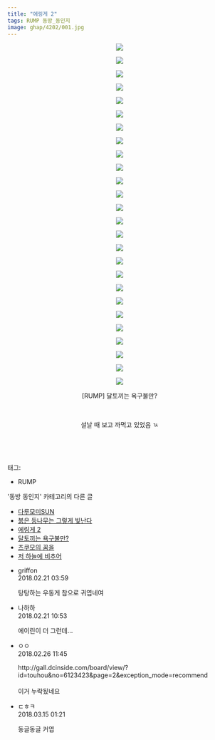 ```yaml
---
title: "에링게 2"
tags: RUMP 동방_동인지
image: ghap/4202/001.jpg
---
```

<div class="article">
<p style="text-align: center; clear: none; float: none;"><img src="{{ site.nasurl }}/ghap/4202/001.jpg"/></p>
<p style="text-align: center; clear: none; float: none;"><img src="{{ site.nasurl }}/ghap/4202/002.jpg"/></p>
<p style="text-align: center; clear: none; float: none;"><img src="{{ site.nasurl }}/ghap/4202/003.jpg"/></p>
<p style="text-align: center; clear: none; float: none;"><img src="{{ site.nasurl }}/ghap/4202/004.jpg"/></p>
<p style="text-align: center; clear: none; float: none;"><img src="{{ site.nasurl }}/ghap/4202/005.jpg"/></p>
<p style="text-align: center; clear: none; float: none;"><img src="{{ site.nasurl }}/ghap/4202/006.jpg"/></p>
<p style="text-align: center; clear: none; float: none;"><img src="{{ site.nasurl }}/ghap/4202/007.jpg"/></p>
<p style="text-align: center; clear: none; float: none;"><img src="{{ site.nasurl }}/ghap/4202/008.jpg"/></p>
<p style="text-align: center; clear: none; float: none;"><img src="{{ site.nasurl }}/ghap/4202/009.jpg"/></p>
<p style="text-align: center; clear: none; float: none;"><img src="{{ site.nasurl }}/ghap/4202/010.jpg"/></p>
<p style="text-align: center; clear: none; float: none;"><img src="{{ site.nasurl }}/ghap/4202/011.jpg"/></p>
<p style="text-align: center; clear: none; float: none;"><img src="{{ site.nasurl }}/ghap/4202/012.jpg"/></p>
<p style="text-align: center; clear: none; float: none;"><img src="{{ site.nasurl }}/ghap/4202/013.jpg"/></p>
<p style="text-align: center; clear: none; float: none;"><img src="{{ site.nasurl }}/ghap/4202/014.jpg"/></p>
<p style="text-align: center; clear: none; float: none;"><img src="{{ site.nasurl }}/ghap/4202/015.jpg"/></p>
<p style="text-align: center; clear: none; float: none;"><img src="{{ site.nasurl }}/ghap/4202/016.jpg"/></p>
<p style="text-align: center; clear: none; float: none;"><img src="{{ site.nasurl }}/ghap/4202/017.jpg"/></p>
<p style="text-align: center; clear: none; float: none;"><img src="{{ site.nasurl }}/ghap/4202/018.jpg"/></p>
<p style="text-align: center; clear: none; float: none;"><img src="{{ site.nasurl }}/ghap/4202/019.jpg"/></p>
<p style="text-align: center; clear: none; float: none;"><img src="{{ site.nasurl }}/ghap/4202/020.jpg"/></p>
<p style="text-align: center; clear: none; float: none;"><img src="{{ site.nasurl }}/ghap/4202/021.jpg"/></p>
<p style="text-align: center; clear: none; float: none;"><img src="{{ site.nasurl }}/ghap/4202/022.jpg"/></p>
<p style="text-align: center; clear: none; float: none;"><img src="{{ site.nasurl }}/ghap/4202/023.jpg"/></p>
<p style="text-align: center; clear: none; float: none;"><img src="{{ site.nasurl }}/ghap/4202/024.jpg"/></p>
<p style="text-align: center; clear: none; float: none;"><img src="{{ site.nasurl }}/ghap/4202/025.jpg"/></p>
<p style="text-align: center; clear: none; float: none;"><img src="{{ site.nasurl }}/ghap/4202/026.jpg"/></p>
<p style="text-align: center; clear: none; float: none;">[RUMP] 달토끼는 욕구불만?</p>
<p style="text-align: center; clear: none; float: none;"><br/></p>
<p style="text-align: center; clear: none; float: none;">설날 때 보고 까먹고 있었음 ㄳ</p>
<p style="text-align: center; clear: none; float: none;"><br/></p>
<p><br/></p>
</div><div class="tagTrail">
<p>태그: </p>
<ul>
<li>RUMP</li>
</ul>
</div><div class="another">
<p>'동방 동인지' 카테고리의 다른 글</p>
<ul>
<li><a href="/2018-02-27-ghap_4210">다루모미SUN</a></li>
<li><a href="/2018-02-27-ghap_4209">붉은 등나무는 그렇게 빛난다</a></li>
<li><a href="/2018-02-21-ghap_4202">에링게 2</a></li>
<li><a href="/2018-02-20-ghap_4199">달토끼는 욕구불만?</a></li>
<li><a href="/2018-02-10-ghap_4193">츠쿠모의 꿈을</a></li>
<li><a href="/2018-02-10-ghap_4192">저 하늘에 비추어</a></li>
</ul>
</div><div class="cb_module cb_fluid">
<div class="cb_wrt cb_profile">
<div class="comment">
<ul>
<li class="cb_thumb_off" id="comment15203546">
<div class="cb_comment_area">
<div class="cb_info_area">
<div class="cb_section">
<span class="cb_nick_name">griffon</span>
</div>
<div class="cb_section">
<span class="cb_date">2018.02.21 03:59 </span>
</div>
</div>
<div class="cb_dsc_comment">
<p class="cb_dsc">
											탕탕하는 우동게 참으로 귀엽네여
										</p>
</div>
</div></li>
<li class="cb_thumb_off" id="comment15203625">
<div class="cb_comment_area">
<div class="cb_info_area">
<div class="cb_section">
<span class="cb_nick_name">나하하</span>
</div>
<div class="cb_section">
<span class="cb_date">2018.02.21 10:53 </span>
</div>
</div>
<div class="cb_dsc_comment">
<p class="cb_dsc">
											에이린이 더 그런데…
										</p>
</div>
</div></li>
<li class="cb_thumb_off" id="comment15207035">
<div class="cb_comment_area">
<div class="cb_info_area">
<div class="cb_section">
<span class="cb_nick_name">ㅇㅇ</span>
</div>
<div class="cb_section">
<span class="cb_date">2018.02.26 11:45 </span>
</div>
</div>
<div class="cb_dsc_comment">
<p class="cb_dsc">
											http://gall.dcinside.com/board/view/?id=touhou&amp;no=6123423&amp;page=2&amp;exception_mode=recommend<br/>
<br/>
이거 누락됬네요
										</p>
</div>
</div></li>
<li class="cb_thumb_off" id="comment15219526">
<div class="cb_comment_area">
<div class="cb_info_area">
<div class="cb_section">
<span class="cb_nick_name">ㄷㅎㅋ</span>
</div>
<div class="cb_section">
<span class="cb_date">2018.03.15 01:21 </span>
</div>
</div>
<div class="cb_dsc_comment">
<p class="cb_dsc">
											동글동글 커엽
										</p>
</div>
</div></li>
</ul>
</div>
</div><!-- commentList close -->
</div>
